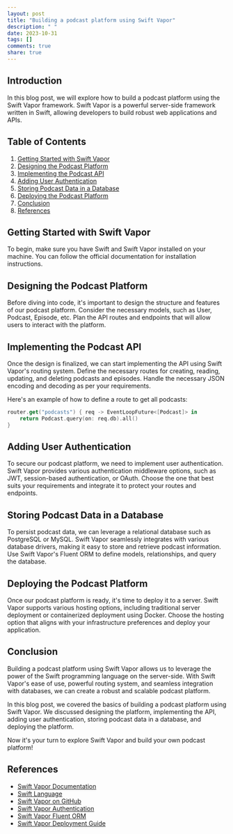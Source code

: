 ```yaml
---
layout: post
title: "Building a podcast platform using Swift Vapor"
description: " "
date: 2023-10-31
tags: []
comments: true
share: true
---
```


## Introduction

In this blog post, we will explore how to build a podcast platform using the Swift Vapor framework. Swift Vapor is a powerful server-side framework written in Swift, allowing developers to build robust web applications and APIs.

## Table of Contents

1. [Getting Started with Swift Vapor](#getting-started-with-swift-vapor)
2. [Designing the Podcast Platform](#designing-the-podcast-platform)
3. [Implementing the Podcast API](#implementing-the-podcast-api)
4. [Adding User Authentication](#adding-user-authentication)
5. [Storing Podcast Data in a Database](#storing-podcast-data-in-a-database)
6. [Deploying the Podcast Platform](#deploying-the-podcast-platform)
7. [Conclusion](#conclusion)
8. [References](#references)

## Getting Started with Swift Vapor

To begin, make sure you have Swift and Swift Vapor installed on your machine. You can follow the official documentation for installation instructions.

## Designing the Podcast Platform

Before diving into code, it's important to design the structure and features of our podcast platform. Consider the necessary models, such as User, Podcast, Episode, etc. Plan the API routes and endpoints that will allow users to interact with the platform.

## Implementing the Podcast API

Once the design is finalized, we can start implementing the API using Swift Vapor's routing system. Define the necessary routes for creating, reading, updating, and deleting podcasts and episodes. Handle the necessary JSON encoding and decoding as per your requirements.

Here's an example of how to define a route to get all podcasts:

```swift
router.get("podcasts") { req -> EventLoopFuture<[Podcast]> in
    return Podcast.query(on: req.db).all()
}
```

## Adding User Authentication

To secure our podcast platform, we need to implement user authentication. Swift Vapor provides various authentication middleware options, such as JWT, session-based authentication, or OAuth. Choose the one that best suits your requirements and integrate it to protect your routes and endpoints.

## Storing Podcast Data in a Database

To persist podcast data, we can leverage a relational database such as PostgreSQL or MySQL. Swift Vapor seamlessly integrates with various database drivers, making it easy to store and retrieve podcast information. Use Swift Vapor's Fluent ORM to define models, relationships, and query the database.

## Deploying the Podcast Platform

Once our podcast platform is ready, it's time to deploy it to a server. Swift Vapor supports various hosting options, including traditional server deployment or containerized deployment using Docker. Choose the hosting option that aligns with your infrastructure preferences and deploy your application.

## Conclusion

Building a podcast platform using Swift Vapor allows us to leverage the power of the Swift programming language on the server-side. With Swift Vapor's ease of use, powerful routing system, and seamless integration with databases, we can create a robust and scalable podcast platform.

In this blog post, we covered the basics of building a podcast platform using Swift Vapor. We discussed designing the platform, implementing the API, adding user authentication, storing podcast data in a database, and deploying the platform.

Now it's your turn to explore Swift Vapor and build your own podcast platform!

## References

- [Swift Vapor Documentation](https://docs.vapor.codes/)
- [Swift Language](https://swift.org/)
- [Swift Vapor on GitHub](https://github.com/vapor/vapor)
- [Swift Vapor Authentication](https://docs.vapor.codes/4.0/auth/authentication/)
- [Swift Vapor Fluent ORM](https://docs.vapor.codes/4.0/fluent/overview/)
- [Swift Vapor Deployment Guide](https://docs.vapor.codes/4.0/deploy/overview/)